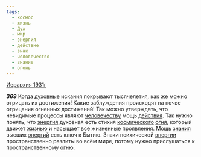 ```yaml
---
tags:
  - космос
  - жизнь
  - Дух
  - мир
  - энергия
  - действие
  - знак
  - человечество
  - знание
  - огонь
---
```


[Иерархия 1931г](https://127.0.0.1:4002/agni/1931)

___369___
Когда [духовные](../../../tags/#Дух) искания покрывают тысячелетия, как же можно отрицать их достижения! Какие заблуждения происходят на почве отрицания огненных достижений! Так можно утверждать, что невидимые процессы являют [человечеству](../../../tags/#человечество) мощь [действия](../../../tags/#действие). Так нужно понять, что [энергия](../../../tags/#энергия) духовная есть стихия [космического](../../../tags/#космос) [огня](../../../tags/#огонь), который движет [жизнью](../../../tags/#жизнь) и насыщает все жизненные проявления. Мощь [знания](../../../tags/#знание) высших [энергий](../../../tags/#энергия) есть ключ к Бытию. Знаки психической [энергии](../../../tags/#энергия) пространственно разлиты во всём мире, потому нужно прислушаться к пространственному [огню](../../../tags/#огонь).   

